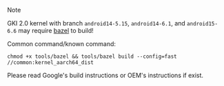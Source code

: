 > [!NOTE]
> GKI 2.0 kernel with branch `android14-5.15`, `android14-6.1`, and `android15-6.6` may require [bazel](https://bazel.build) to build!
>
> Common command/known command:
>
> `chmod +x tools/bazel && tools/bazel build --config=fast //common:kernel_aarch64_dist`
> 
> Please read Google's build instructions or OEM's instructions if exist.